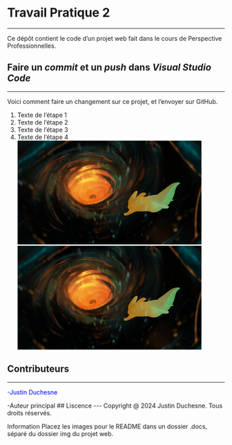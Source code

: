 # Travail Pratique 2
---
Ce dépôt contient le code d’un projet web fait dans le cours de Perspective Professionnelles.
## Faire un *commit* et un *push* dans *Visual Studio Code*
---
Voici comment faire un changement sur ce projet, et l’envoyer sur GitHub.
1. Texte de l’étape 1
2. Texte de l’étape 2
3. Texte de l’étape 3
4. Texte de l’étape 4
![TEMP](images/dream.png "aTEMP2")
![TEMP](images/dream.png "TEMP2")
## Contributeurs
---
<p style="color: blue;">-Justin Duchesne</p>-Auteur principal
## Liscence
---
Copyright @ 2024 Justin Duchesne. Tous droits réservés.







Information
Placez les images pour le README dans un dossier .docs, séparé du dossier img du projet web.
